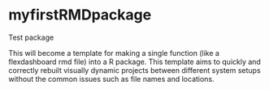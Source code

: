 # myfirstRMDpackage
Test package

This will become a template for making a single function (like a flexdashboard rmd file) into a R package.
This template aims to quickly and correctly rebuilt visually dynamic projects between different system setups without the common issues such as file names and locations.

